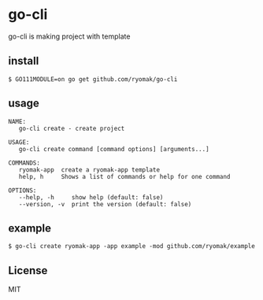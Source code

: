 # go-cli
go-cli is making project with template


## install

```
$ GO111MODULE=on go get github.com/ryomak/go-cli
```

## usage

```
NAME:
   go-cli create - create project

USAGE:
   go-cli create command [command options] [arguments...]

COMMANDS:
   ryomak-app  create a ryomak-app template
   help, h     Shows a list of commands or help for one command

OPTIONS:
   --help, -h     show help (default: false)
   --version, -v  print the version (default: false)
```

## example

```
$ go-cli create ryomak-app -app example -mod github.com/ryomak/example
```

## License
MIT
